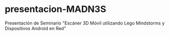 presentacion-MADN3S
===================

Presentación de Seminario "Escáner 3D Móvil utilizando Lego Mindstorms y Dispositivos Android en Red"
